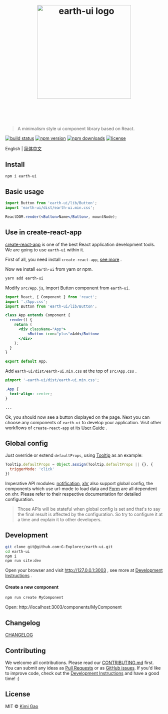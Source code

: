 <h1 align="center">
    <br>
    <br>
    <img width="300" src="https://user-images.githubusercontent.com/12554487/50267761-49539a80-0463-11e9-805d-af44524abf47.png" alt="earth-ui logo">
    <br>
    <br>
    <br>
</h1>

> A minimalism style ui component library based on React.

[![build status][travis-image]][travis-url]
[![npm version][npm-version-image]][npm-version-url]
[![npm downloads][npm-downloads-image]][npm-downloads-url]
[![license][license-image]][license-url]

English | [简体中文][zh-CN-url]

## Install

```bash
npm i earth-ui
```

## Basic usage

```jsx
import Button from 'earth-ui/lib/Button';
import 'earth-ui/dist/earth-ui.min.css';

ReactDOM.render(<Button>Name</Button>, mountNode);
```

## Use in create-react-app

[create-react-app][create-react-app-url] is one of the best React application development tools. We are going to use `earth-ui` within it.

First of all, you need install `create-react-app`, [see more][create-react-app-url] .

Now we install `earth-ui` from yarn or npm.

```bash
yarn add earth-ui
```

Modify `src/App.js`, import Button component from `earth-ui`.

```jsx
import React, { Component } from 'react';
import './App.css';
import Button from 'earth-ui/lib/Button';

class App extends Component {
  render() {
    return (
      <div className="App">
          <Button icon="plus">Add</Button>
      </div>
    );
  }
}

export default App;
```

Add `earth-ui/dist/earth-ui.min.css` at the top of `src/App.css` .

```css
@import '~earth-ui/dist/earth-ui.min.css';

.App {
  text-align: center;
}

...
```

Ok, you should now see a button displayed on the page. Next you can choose any components of `earth-ui` to develop your application. Visit other workflows of `create-react-app` at its [User Guide][create-react-app-user-guide-url] .

## Global config

Just override or extend `defaultProps`, using [Tooltip][tooltip-url] as an example:

```jsx
Tooltip.defaultProps = Object.assign(Tooltip.defaultProps || {}, {
  triggerMode: 'click'
})
```

Imperative API modules: [notification][notification-url], [xhr][xhr-url] also support global config, the components which use url-mode to load data and [Form][form-url] are all dependent on xhr. Please refer to their respective documentation for detailed configuration.

> Those APIs will be stateful when global config is set and that's to say the final result is affected by the configuration. So try to configure it at a time and explain it to other developers.

## Development

```bash
git clone git@github.com:G-Explorer/earth-ui.git
cd earth-ui
npm i
npm run site:dev
```

Open your browser and visit http://127.0.0.1:3003 , see more at [Development Instructions][dev-instructions-url] .

#### Create a new component

```bash
npm run create MyComponent
```
Open: http://localhost:3003/components/MyComponent

## Changelog

[CHANGELOG][changelog-url]

## Contributing

We welcome all contributions. Please read our [CONTRIBUTING.md][contributing-url] first. You can submit any ideas as [Pull Requests][pr-url] or as [GitHub issues][issue-url]. If you'd like to improve code, check out the [Development Instructions][dev-instructions-url] and have a good time! :)

## License

MIT © [Kimi Gao](https://github.com/muwenzi)

[travis-url]: https://travis-ci.org/G-Explorer/earth-ui
[travis-image]: https://img.shields.io/travis/G-Explorer/earth-ui/master.svg?style=flat-square
[npm-version-url]: https://www.npmjs.com/package/earth-ui
[npm-version-image]: https://img.shields.io/npm/v/earth-ui.svg?style=flat-square
[npm-downloads-url]: https://www.npmjs.com/package/earth-ui
[npm-downloads-image]: https://img.shields.io/npm/dt/earth-ui.svg?style=flat-square
[license-url]: https://github.com/G-Explorer/earth-ui/blob/master/LICENSE
[license-image]: https://img.shields.io/github/license/G-Explorer/earth-ui.svg?style=flat-square
[zh-CN-url]: https://github.com/G-Explorer/earth-ui/blob/master/README.zh-CN.md
[tooltip-url]: https://ui.muwenzi.com/components/Tooltip
[notification-url]: https://ui.muwenzi.com/components/notification
[xhr-url]: https://ui.muwenzi.com/components/xhr
[form-url]: https://ui.muwenzi.com/components/Form
[dev-instructions-url]: https://github.com/G-Explorer/earth-ui/wiki/Local-development
[changelog-url]: https://ui.muwenzi.com/changelog
[contributing-url]: https://github.com/G-Explorer/earth-ui/blob/master/.github/CONTRIBUTING.md
[pr-url]: https://github.com/G-Explorer/earth-ui/pulls
[issue-url]: https://github.com/G-Explorer/earth-ui/issues
[create-react-app-url]: https://github.com/facebookincubator/create-react-app
[create-react-app-user-guide-url]: https://github.com/facebook/create-react-app/blob/master/packages/react-scripts/template/README.md
